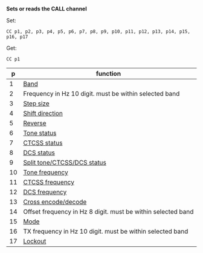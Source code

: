 __Sets or reads the CALL channel__

Set:

	CC p1, p2, p3, p4, p5, p6, p7, p8, p9, p10, p11, p12, p13, p14, p15, p16, p17

Get:

	CC p1

|p|function|
|---|---|
|1|[Band](/tables/band.md)
|2|Frequency in Hz 10 digit. must be within selected band
|3|[Step size](/tables/step_size.md)
|4|[Shift direction](/tables/shift.md)
|5|[Reverse](/tables/status.md)
|6|[Tone status](/tables/status.md)
|7|[CTCSS status](/tables/status.md)
|8|[DCS status](/tables/status.md)
|9|[Split tone/CTCSS/DCS status](/tables/status.md)
|10|[Tone frequency](/tables/tone_ctcss.md)
|11|[CTCSS frequency](/tables/tone_ctcss.md)
|12|[DCS frequency](/tables/DCS.md)
|13|[Cross encode/decode](/tables/cross.md)
|14|Offset frequency in Hz 8 digit. must be within selected band
|15|[Mode](/tables/mode.md)
|16|TX frequency in Hz 10 digit. must be within selected band
|17|[Lockout](/tables/status.md)
